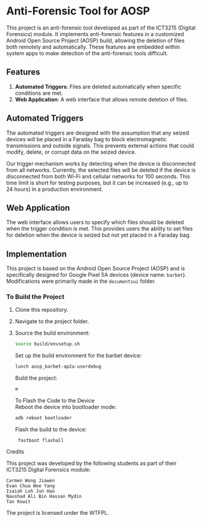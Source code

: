 # Anti-Forensic Tool for AOSP

This project is an anti-forensic tool developed as part of the ICT3215 (Digital Forensics) module. It implements anti-forensic features in a customized Android Open Source Project (AOSP) build, allowing the deletion of files both remotely and automatically. These features are embedded within system apps to make detection of the anti-forensic tools difficult.

## Features

1. **Automated Triggers**: Files are deleted automatically when specific conditions are met.
2. **Web Application**: A web interface that allows remote deletion of files.

## Automated Triggers

The automated triggers are designed with the assumption that any seized devices will be placed in a Faraday bag to block electromagnetic transmissions and outside signals. This prevents external actions that could modify, delete, or corrupt data on the seized device.

Our trigger mechanism works by detecting when the device is disconnected from all networks. Currently, the selected files will be deleted if the device is disconnected from both Wi-Fi and cellular networks for 100 seconds. This time limit is short for testing purposes, but it can be increased (e.g., up to 24 hours) in a production environment.

## Web Application

The web interface allows users to specify which files should be deleted when the trigger condition is met. This provides users the ability to set files for deletion when the device is seized but not yet placed in a Faraday bag.

## Implementation

This project is based on the Android Open Source Project (AOSP) and is specifically designed for Google Pixel 5A devices (device name: `barbet`). Modifications were primarily made in the `documentsui` folder.

### To Build the Project

1. Clone this repository.
2. Navigate to the project folder.
3. Source the build environment:
   ```bash
   source build/envsetup.sh
   ```
   Set up the build environment for the barbet device:
    ```bash 
    lunch aosp_barbet-ap2a-userdebug
    ```
    Build the project:
    ```bash
    m
    ```

    To Flash the Code to the Device  
    Reboot the device into bootloader mode:
    
    ```bash
    adb reboot bootloader
    ```
    Flash the build to the device:
    
        fastboot flashall

Credits

This project was developed by the following students as part of their ICT3215 Digital Forensics module:

    Carmen Wong Jiawen
    Evan Chua Wee Yang
    Isaiah Loh Jun Hao
    Naushad Ali Bin Hassan Mydin
    Tan Kowit

The project is licensed under the WTFPL.



